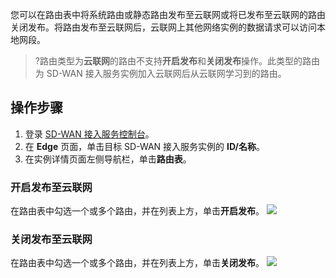 您可以在路由表中将系统路由或静态路由发布至云联网或将已发布至云联网的路由关闭发布。将路由发布至云联网后，云联网上其他网络实例的数据请求可以访问本地网段。
>?路由类型为**云联网**的路由不支持**开启发布**和**关闭发布**操作。此类型的路由为 SD-WAN 接入服务实例加入云联网后从云联网学习到的路由。
>

## 操作步骤
1. 登录 [SD-WAN 接入服务控制台](https://console.cloud.tencent.com/sas/edge)。
2. 在 **Edge** 页面，单击目标 SD-WAN 接入服务实例的 **ID/名称**。
3. 在实例详情页面左侧导航栏，单击**路由表**。

### 开启发布至云联网
在路由表中勾选一个或多个路由，并在列表上方，单击**开启发布**。
![](https://main.qcloudimg.com/raw/573070c05944094ab4458c68582d40ae.png)
	 
	 
### 关闭发布至云联网
在路由表中勾选一个或多个路由，并在列表上方，单击**关闭发布**。
 ![](https://main.qcloudimg.com/raw/f78043128292974452b1b53d487070fa.png)
